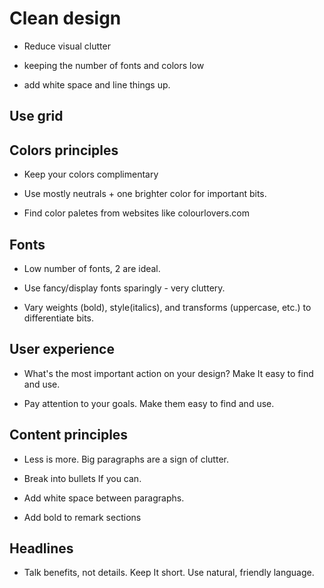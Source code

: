 Clean design
=============================================================

- Reduce visual clutter

- keeping the number of fonts and colors low

- add white space and line things up.

## Use grid

## Colors principles

- Keep your colors complimentary

- Use mostly neutrals + one brighter color for important bits.

- Find color paletes from websites like colourlovers.com

## Fonts

- Low number of fonts, 2 are ideal.

- Use fancy/display fonts sparingly - very cluttery.

- Vary weights (bold), style(italics), and transforms (uppercase, etc.) to differentiate bits.

## User experience

- What's the most important action on your design? Make It easy to find and use.

- Pay attention to your goals. Make them easy to find and use.

## Content principles

- Less is more. Big paragraphs are a sign of clutter.

- Break into bullets If you can.

- Add white space between paragraphs.

- Add bold to remark sections

## Headlines

- Talk benefits, not details. Keep It short. Use natural, friendly language.
